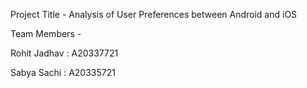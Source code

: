 Project Title - Analysis of User Preferences between Android and iOS  

Team Members -  

Rohit Jadhav : A20337721 
    
Sabya Sachi  : A20335721  

 
